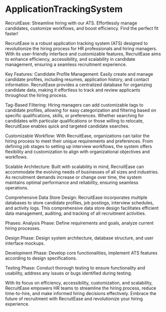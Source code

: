 # ApplicationTrackingSystem
RecruitEase: Streamline hiring with our ATS. Effortlessly manage candidates, customize workflows, and boost efficiency. Find the perfect fit faster!

RecruitEase is a robust application tracking system (ATS) designed to revolutionize the hiring process for HR professionals and hiring managers. With its user-friendly interface and customizable features, RecruitEase aims to enhance efficiency, accessibility, and scalability in candidate management, ensuring a seamless recruitment experience.

Key Features:
Candidate Profile Management: Easily create and manage candidate profiles, including resumes, application history, and contact information. RecruitEase provides a centralized database for organizing candidate data, making it effortless to track and review applicants throughout the hiring process.

Tag-Based Filtering: Hiring managers can add customizable tags to candidate profiles, allowing for easy categorization and filtering based on specific qualifications, skills, or preferences. Whether searching for candidates with particular qualifications or those willing to relocate, RecruitEase enables quick and targeted candidate searches.

Customizable Workflow: With RecruitEase, organizations can tailor the hiring process to meet their unique requirements and preferences. From defining job stages to setting up interview workflows, the system offers flexibility and customization to align with organizational objectives and workflows.

Scalable Architecture: Built with scalability in mind, RecruitEase can accommodate the evolving needs of businesses of all sizes and industries. As recruitment demands increase or change over time, the system maintains optimal performance and reliability, ensuring seamless operations.

Comprehensive Data Store Design: RecruitEase incorporates multiple databases to store candidate profiles, job postings, interview schedules, and activity logs. This comprehensive data store design facilitates efficient data management, auditing, and tracking of all recruitment activities.

Phases:
Analysis Phase: Define requirements and goals, analyze current hiring processes.

Design Phase: Design system architecture, database structure, and user interface mockups.

Development Phase: Develop core functionalities, implement ATS features according to design specifications.

Testing Phase: Conduct thorough testing to ensure functionality and usability, address any issues or bugs identified during testing.

With its focus on efficiency, accessibility, customization, and scalability, RecruitEase empowers HR teams to streamline the hiring process, reduce time-to-hire, and make informed hiring decisions effectively. Embrace the future of recruitment with RecruitEase and revolutionize your hiring experience.
